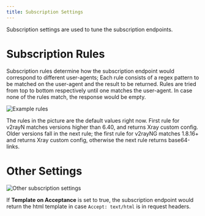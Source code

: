 ```yaml
---
title: Subscription Settings
---
```


Subscription settings are used to tune the subscription endpoints.

# Subscription Rules
Subscription rules determine how the subscription endpoint would correspond
to different user-agents; Each rule consists of a regex pattern to be matched
on the user-agent and the result to be returned. Rules are tried from top to bottom
respectively until one matches the user-agent. In case none of the rules match, the
response would be empty.

![Example rules](/images/subscription_rules.png)

The rules in the picture are the default values right now. First rule for v2rayN
matches versions higher than 6.40, and returns Xray custom config. Older versions
fall in the next rule; the first rule for v2rayNG matches 1.8.16+ and returns
Xray custom config, otherwise the next rule returns base64-links.

# Other Settings
![Other subscription settings](/images/subscription_other.png)

If **Template on Acceptance** is set to true, the subscription endpoint would
return the html template in case `Accept: text/html` is in request headers.
